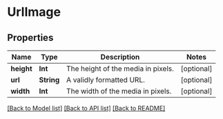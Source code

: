 # UrlImage

## Properties
Name | Type | Description | Notes
------------ | ------------- | ------------- | -------------
**height** | **Int** | The height of the media in pixels. | [optional] 
**url** | **String** | A validly formatted URL. | [optional] 
**width** | **Int** | The width of the media in pixels. | [optional] 

[[Back to Model list]](../README.md#documentation-for-models) [[Back to API list]](../README.md#documentation-for-api-endpoints) [[Back to README]](../README.md)



